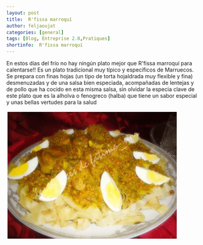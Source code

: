 ```yaml
---
layout: post
title:  R'fissa marroquí
author: feljaoujat  
categories: [general]
tags: [Blog, Entreprise 2.0,Pratiques]
shortinfo:  R'fissa marroquí
---
```


En estos días del frío no hay ningún plato mejor que R'fissa marroquí para calentarse!!
Es un plato tradicional muy típico y específicos de Marruecos. Se prepara con finas hojas (un tipo de torta hojaldrada muy flexible y fina) desmenuzadas y de una salsa bien especiada, acompañadas de lentejas y de pollo que ha cocido en esta misma salsa, sin olvidar la especia clave de este plato que es la alholva o fenogreco (halba) que tiene un sabor especial y unas bellas vertudes para la salud


![alt text](https://raw.githubusercontent.com/marueccos-cultura-y-tradiciones/marueccos-cultura-y-tradiciones.github.io/master/assets/media/12274257_909891359125137_3497965969919628798_n.jpg "Logo Title Text 1")
